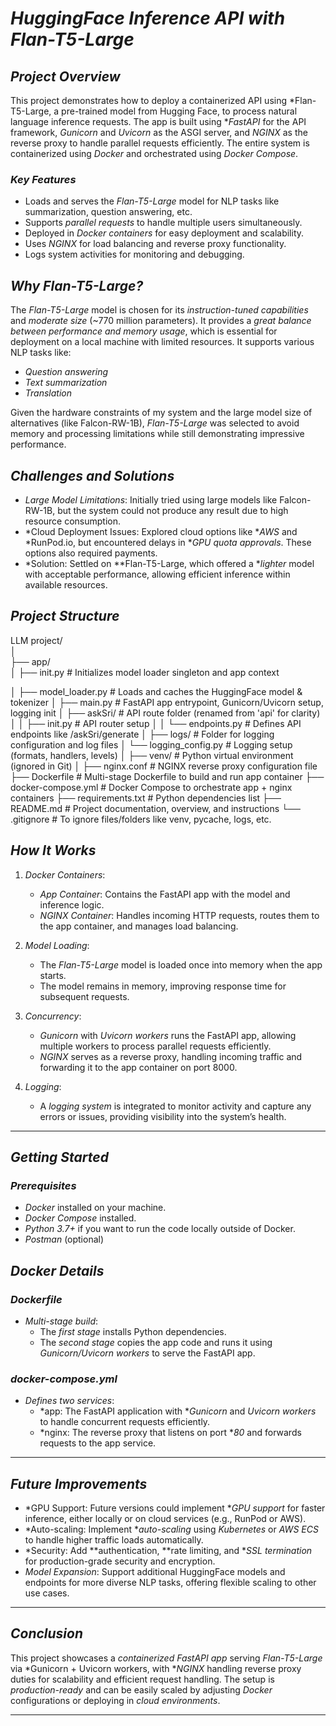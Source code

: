 # *HuggingFace Inference API with Flan-T5-Large*

## *Project Overview*

This project demonstrates how to deploy a containerized API using *Flan-T5-Large, a pre-trained model from Hugging Face, to process natural language inference requests. The app is built using **FastAPI* for the API framework, *Gunicorn* and *Uvicorn* as the ASGI server, and *NGINX* as the reverse proxy to handle parallel requests efficiently. The entire system is containerized using *Docker* and orchestrated using *Docker Compose*.

### *Key Features*
- Loads and serves the *Flan-T5-Large* model for NLP tasks like summarization, question answering, etc.
- Supports *parallel requests* to handle multiple users simultaneously.
- Deployed in *Docker containers* for easy deployment and scalability.
- Uses *NGINX* for load balancing and reverse proxy functionality.
- Logs system activities for monitoring and debugging.

## *Why Flan-T5-Large?*

The *Flan-T5-Large* model is chosen for its *instruction-tuned capabilities* and *moderate size* (~770 million parameters). It provides a *great balance between performance and memory usage*, which is essential for deployment on a local machine with limited resources. It supports various NLP tasks like:
- *Question answering*
- *Text summarization*
- *Translation*
  
Given the hardware constraints of my system and the large model size of alternatives (like Falcon-RW-1B), *Flan-T5-Large* was selected to avoid memory and processing limitations while still demonstrating impressive performance.

## *Challenges and Solutions*
- *Large Model Limitations*: Initially tried using large models like Falcon-RW-1B, but the system could not produce any result due to high resource consumption.  
- *Cloud Deployment Issues: Explored cloud options like **AWS* and *RunPod.io, but encountered delays in **GPU quota approvals*. These options also required payments.
- *Solution: Settled on **Flan-T5-Large, which offered a **lighter* model with acceptable performance, allowing efficient inference within available resources.

## *Project Structure*
LLM project/  
│  
├── app/  
│ ├── init.py # Initializes model loader singleton and app context  

│ ├── model_loader.py # Loads and caches the HuggingFace model & tokenizer
│ ├── main.py # FastAPI app entrypoint, Gunicorn/Uvicorn setup, logging init
│ ├── askSri/ # API route folder (renamed from 'api' for clarity)
│ │ ├── init.py # API router setup
│ │ └── endpoints.py # Defines API endpoints like /askSri/generate
│
├── logs/ # Folder for logging configuration and log files
│ └── logging_config.py # Logging setup (formats, handlers, levels)
│
├── venv/ # Python virtual environment (ignored in Git)
│
├── nginx.conf # NGINX reverse proxy configuration file
├── Dockerfile # Multi-stage Dockerfile to build and run app container
├── docker-compose.yml # Docker Compose to orchestrate app + nginx containers
├── requirements.txt # Python dependencies list
├── README.md # Project documentation, overview, and instructions
└── .gitignore # To ignore files/folders like venv, pycache, logs, etc.


## *How It Works*

1. *Docker Containers*:
   - *App Container*: Contains the FastAPI app with the model and inference logic.
   - *NGINX Container*: Handles incoming HTTP requests, routes them to the app container, and manages load balancing.

2. *Model Loading*:
   - The *Flan-T5-Large* model is loaded once into memory when the app starts.
   - The model remains in memory, improving response time for subsequent requests.
   
3. *Concurrency*:
   - *Gunicorn* with *Uvicorn workers* runs the FastAPI app, allowing multiple workers to process parallel requests efficiently.
   - *NGINX* serves as a reverse proxy, handling incoming traffic and forwarding it to the app container on port 8000.

4. *Logging*:
   - A *logging system* is integrated to monitor activity and capture any errors or issues, providing visibility into the system’s health.

---

## *Getting Started*

### *Prerequisites*

- *Docker* installed on your machine.
- *Docker Compose* installed.
- *Python 3.7+* if you want to run the code locally outside of Docker.
- *Postman* (optional)

## *Docker Details*

### *Dockerfile*
- *Multi-stage build*:
  - The *first stage* installs Python dependencies.
  - The *second stage* copies the app code and runs it using *Gunicorn/Uvicorn workers* to serve the FastAPI app.

### *docker-compose.yml*
- *Defines two services*:
  - *app: The FastAPI application with **Gunicorn* and *Uvicorn workers* to handle concurrent requests efficiently.
  - *nginx: The reverse proxy that listens on port **80* and forwards requests to the app service.

---

## *Future Improvements*

- *GPU Support: Future versions could implement **GPU support* for faster inference, either locally or on cloud services (e.g., RunPod or AWS).
- *Auto-scaling: Implement **auto-scaling* using *Kubernetes* or *AWS ECS* to handle higher traffic loads automatically.
- *Security: Add **authentication, **rate limiting, and **SSL termination* for production-grade security and encryption.
- *Model Expansion*: Support additional HuggingFace models and endpoints for more diverse NLP tasks, offering flexible scaling to other use cases.

---

## *Conclusion*

This project showcases a *containerized FastAPI app* serving *Flan-T5-Large* via *Gunicorn + Uvicorn workers, with **NGINX* handling reverse proxy duties for scalability and efficient request handling. The setup is *production-ready* and can be easily scaled by adjusting *Docker* configurations or deploying in *cloud environments*.

---
